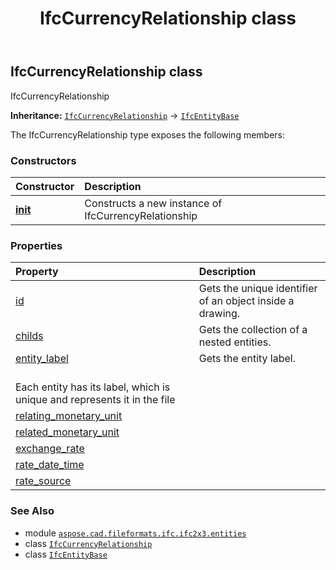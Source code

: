 ﻿---
title: IfcCurrencyRelationship class
second_title: Aspose.CAD for Python via .NET API References
description: 
type: docs
weight: 1320
url: /python-net/aspose.cad.fileformats.ifc.ifc2x3.entities/ifccurrencyrelationship/
is_root: false
---

## IfcCurrencyRelationship class

IfcCurrencyRelationship



**Inheritance:** [`IfcCurrencyRelationship`](/cad/python-net/aspose.cad.fileformats.ifc.ifc2x3.entities/ifccurrencyrelationship) → 
[`IfcEntityBase`](/cad/python-net/aspose.cad.fileformats.ifc/ifcentitybase)



The IfcCurrencyRelationship type exposes the following members:

### Constructors
| Constructor | Description |
| :- | :- |
| [__init__](/cad/python-net/aspose.cad.fileformats.ifc.ifc2x3.entities/ifccurrencyrelationship/__init__/#) | Constructs a new instance of IfcCurrencyRelationship |


### Properties
| Property | Description |
| :- | :- |
| [id](/cad/python-net/aspose.cad.fileformats.ifc.ifc2x3.entities/ifccurrencyrelationship/id) | Gets the unique identifier of an object inside a drawing. |
| [childs](/cad/python-net/aspose.cad.fileformats.ifc.ifc2x3.entities/ifccurrencyrelationship/childs) | Gets the collection of a nested entities. |
| [entity_label](/cad/python-net/aspose.cad.fileformats.ifc.ifc2x3.entities/ifccurrencyrelationship/entity_label) | Gets the entity label.<br/>Each entity has its label, which is unique and represents it in the file |
| [relating_monetary_unit](/cad/python-net/aspose.cad.fileformats.ifc.ifc2x3.entities/ifccurrencyrelationship/relating_monetary_unit) |  |
| [related_monetary_unit](/cad/python-net/aspose.cad.fileformats.ifc.ifc2x3.entities/ifccurrencyrelationship/related_monetary_unit) |  |
| [exchange_rate](/cad/python-net/aspose.cad.fileformats.ifc.ifc2x3.entities/ifccurrencyrelationship/exchange_rate) |  |
| [rate_date_time](/cad/python-net/aspose.cad.fileformats.ifc.ifc2x3.entities/ifccurrencyrelationship/rate_date_time) |  |
| [rate_source](/cad/python-net/aspose.cad.fileformats.ifc.ifc2x3.entities/ifccurrencyrelationship/rate_source) |  |



### See Also
* module [`aspose.cad.fileformats.ifc.ifc2x3.entities`](..)
* class [`IfcCurrencyRelationship`](/cad/python-net/aspose.cad.fileformats.ifc.ifc2x3.entities/ifccurrencyrelationship)
* class [`IfcEntityBase`](/cad/python-net/aspose.cad.fileformats.ifc/ifcentitybase)
